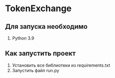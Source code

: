 # TokenExchange

## Для запуска необходимо
1. Python 3.9

## Как запустить проект
1. Установить все библиотеки из requirements.txt
2. Запустить файл run.py
